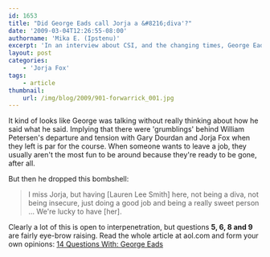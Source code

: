 ```yaml
---
id: 1653
title: "Did George Eads call Jorja a &#8216;diva'?"
date: '2009-03-04T12:26:55-08:00'
authorname: 'Mika E. (Ipstenu)'
excerpt: 'In an interview about CSI, and the changing times, George Eads spoke, perhaps a little too candidly, about his former co-stars, and how things were on the set.'
layout: post
categories:
    - 'Jorja Fox'
tags:
    - article
thumbnail:
    url: /img/blog/2009/901-forwarrick_001.jpg
---
```


It kind of looks like George was talking without really thinking about how he said what he said.  Implying that there were 'grumblings' behind William Petersen's departure and tension with Gary Dourdan and Jorja Fox when they left is par for the course.  When someone wants to leave a job, they usually aren't the most fun to be around because they're ready to be gone, after all.

But then he dropped this bombshell:

> I miss Jorja, but having [Lauren Lee Smith] here, not being a diva, not being insecure, just doing a good job and being a really sweet person … We're lucky to have [her].

Clearly a lot of this is open to interpenetration, but questions **5, 6, 8 and 9** are fairly eye-brow raising.  Read the whole article at aol.com and form your own opinions: [14 Questions With: George Eads](http://television.aol.com/insidetv/2009/03/03/14-questions-with-george-eads)
